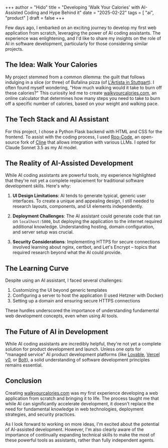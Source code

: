 +++
author = "Hido"
title = "Developing 'Walk Your Calories' with AI-Assisted Coding and Hype Behind it"
date = "2025-02-22"
tags = [
    "ai",
    "product"
]
draft = false
+++


Few days ago, I embarked on an exciting journey to develop my first web application from scratch, leveraging the power of AI coding assistants. The experience was enlightening, and I'd like to share my insights on the role of AI in software development, particularly for those considering similar projects.

## The Idea: Walk Your Calories

My project stemmed from a common dilemma: the guilt that follows indulging in a slice (or three) of Bufalina pizza (of [L'Artista in Stuttgart](https://www.lartista-pizza.de)). I often found myself wondering, "How much walking would it take to burn off these calories?" This curiosity led me to create [walkyourcalories.com](https://walkyourcalories.com), an online calculator that determines how many steps you need to take to burn off a specific number of calories, based on your weight and walking pace.

## The Tech Stack and AI Assistant

For this project, I chose a Python Flask backend with HTML and CSS for the frontend. To assist with the coding process, I used [Roo-Code](https://github.com/RooVetGit/Roo-Code), an open-source fork of [Cline](https://github.com/cline/cline) that allows integration with various LLMs. I opted for Claude Sonnet 3.5 as my AI model.

## The Reality of AI-Assisted Development

While AI coding assistants are powerful tools, my experience highlighted that they're not yet a complete replacement for traditional software development skills. Here's why:

1. **UI Design Limitations**: AI tends to generate typical, generic user interfaces. To create a unique and appealing design, I still needed to research layouts, components, and UI elements independently.

2. **Deployment Challenges**: The AI assistant could generate code that ran on `localhost:5000`, but deploying the application to the internet required additional knowledge. Understanding hosting, domain configuration, and server setup was crucial.

3. **Security Considerations**: Implementing HTTPS for secure connections involved learning about nginx, certbot, and Let's Encrypt – topics that required research beyond what the AI could provide.

## The Learning Curve

Despite using an AI assistant, I faced several challenges:

1. Customizing the UI beyond generic templates
2. Configuring a server to host the application (I used Hetzner with Docker)
3. Setting up a domain and ensuring secure HTTPS connections

These hurdles underscored the importance of understanding fundamental web development concepts, even when using AI tools.

## The Future of AI in Development

While AI coding assistants are incredibly helpful, they're not yet a complete solution for product development and launch. Unless one opts for "managed service" AI product development platforms (like [Lovable](https://lovable.dev/?gad_source=1), [Vercel v0](https://v0.dev), or [Bolt](https://bolt.new)), a solid understanding of software development principles remains essential.

## Conclusion

Creating [walkyourcalories.com](https://walkyourcalories.com) was my first experience developing a web application from scratch and bringing it to life. The process taught me that while AI can significantly accelerate development, it doesn't replace the need for fundamental knowledge in web technologies, deployment strategies, and security practices.

As I look forward to working on more ideas, I'm excited about the potential of AI-assisted development. However, I'm also clearly aware of the importance of continually expanding technical skills to make the most of these powerful tools as assistants, rather than fully independent agents.
